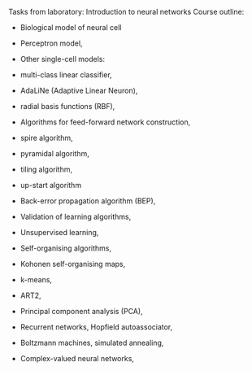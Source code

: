 Tasks from laboratory:  Introduction to neural networks
Course outline:

 * Biological model of neural cell

 * Perceptron model,

 * Other single-cell models:

  - multi-class linear classifier,

  - AdaLiNe (Adaptive Linear Neuron),

  - radial basis functions (RBF),

 * Algorithms for feed-forward network construction,

  - spire algorithm,

  - pyramidal algorithm,

  - tiling algorithm,

  - up-start algorithm

 * Back-error propagation algorithm (BEP),

 * Validation of learning algorithms,

 * Unsupervised learning,

 * Self-organising algorithms,

  - Kohonen self-organising maps,

  - k-means,

  - ART2,

 * Principal component analysis (PCA),

 * Recurrent networks, Hopfield autoassociator,

 * Boltzmann machines, simulated annealing,

 * Complex-valued neural networks,

